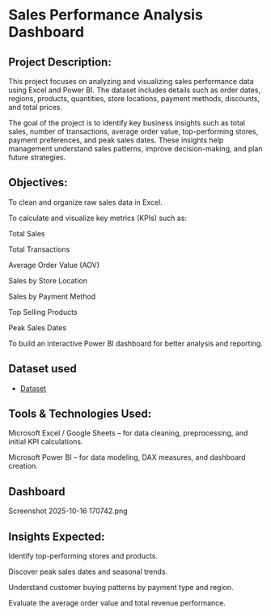 # Sales Performance Analysis Dashboard

## Project Description:

This project focuses on analyzing and visualizing sales performance data using Excel and Power BI. The dataset includes details such as order dates, regions, products, quantities, store locations, payment methods, discounts, and total prices.

The goal of the project is to identify key business insights such as total sales, number of transactions, average order value, top-performing stores, payment preferences, and peak sales dates. These insights help management understand sales patterns, improve decision-making, and plan future strategies.

## Objectives:

To clean and organize raw sales data in Excel.

To calculate and visualize key metrics (KPIs) such as:

Total Sales

Total Transactions

Average Order Value (AOV)

Sales by Store Location

Sales by Payment Method

Top Selling Products

Peak Sales Dates

To build an interactive Power BI dashboard for better analysis and reporting.

## Dataset used
- <a href="https://github.com/Shingate45/Sales-Performance-Analysis/blob/main/Product-Sales-Region%20(1).xlsx"> Dataset</a>

## Tools & Technologies Used:

Microsoft Excel / Google Sheets – for data cleaning, preprocessing, and initial KPI calculations.

Microsoft Power BI – for data modeling, DAX measures, and dashboard creation.


## Dashboard
Screenshot 2025-10-16 170742.png

## Insights Expected:

Identify top-performing stores and products.

Discover peak sales dates and seasonal trends.

Understand customer buying patterns by payment type and region.

Evaluate the average order value and total revenue performance.


